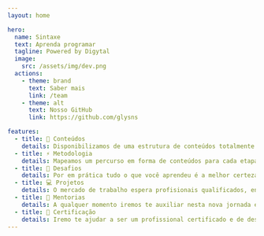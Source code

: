 ```yaml
---
layout: home

hero:
  name: Sintaxe
  text: Aprenda programar
  tagline: Powered by Digytal
  image:
    src: /assets/img/dev.png
  actions:
    - theme: brand
      text: Saber mais
      link: /team
    - theme: alt
      text: Nosso GitHub
      link: https://github.com/glysns

features:
  - title: 📖 Conteúdos
    details: Disponibilizamos de uma estrutura de conteúdos totalmente atualizada e aderente ao mercado.
  - title: ⚡ Metodologia
    details: Mapeamos um percurso em forma de conteúdos para cada etapa de sua evolução repleto de direcionamentos, desafios e soluções que irão te preparar para o mercado de trabalho.
  - title: 🔧️ Desafios
    details: Por em prática tudo o que você aprendeu é a melhor certeza da nossa evolução.
  - title: 💻️ Projetos
    details: O mercado de trabalho espera profisionais qualificados, então juntos vamos desenvolver o que há de mais desafiador.
  - title: 🌙 Mentorias
    details: A qualquer momento iremos te auxiliar nesta nova jornada em busca de novas conquistas
  - title: 💎 Certificação
    details: Iremo te ajudar a ser um profissional certificado e de destaque no mercado.
---
```


<script setup>
import {
  VPTeamPage,
  VPTeamPageTitle,
  VPTeamPageSection,
  VPTeamMembers
} from 'vitepress/theme'
import { core, emeriti } from './_data/team'
</script>

<VPTeamPage>
  <VPTeamPageTitle>
    <template #title>Time</template>
    <template #lead>
       Conheça nossos entusiastas
    </template>
  </VPTeamPageTitle>
  <VPTeamMembers :members="core" />
  
</VPTeamPage>

